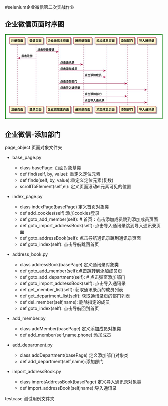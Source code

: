 #selenium企业微信第二次实战作业
## 企业微信页面时序图
![Image text](./images/企业微信时序图.JPG)

## 企业微信-添加部门
page_object  页面对象文件夹
- base_page.py
  - class basePage: 页面对象基类
  - def find(self, by, value): 重定义定位元素
  - def finds(self, by, value):重定义定位元素(复数)
  - scrollToElement(self,el): 定义页面滚动el元素可见的位置

- index_page.py
    - class indexPage(basePage) 定义首页对象类
    - def add_cookies(self):添加cookies登录
    - def goto_add_member(self): # 首页：点击添加成员跳到添加成员页面
    - def goto_import_addressBook(self): 点击导入通讯录跳到导入通讯录页面
    - def goto_addressBook(self): 点击导航通讯录跳到通讯录页面
    - def goto_index(self): 点击导航跳回首页

- address_book.py
    - class addressBook(basePage) 定义通讯录对象类
    - def goto_add_member(self):点击跳转到添加成员页
    - def goto_add_department(self): # 点击弹窗添加部门
    - def goto_import_addressBook(self): 点击导入通讯录
    - def get_member_list(self): 获取通讯录页的成员列表
    - def get_department_list(self): 获取通讯录页的部门列表
    - def del_member(self,name): 删除指定的成员
    - def goto_index(self): 点击导航回到首页

- add_member.py
    - class addMember(basePage) 定义添加成员对象类
    - def add_member(self,name,phone):添加成员
    
- add_department.py
    - class addDepartment(basePage) 定义添加部门对象类
    - def add_department(self,name):添加部门

- import_addressBook.py
    - class improtAddressBook(basePage) 定义导入通讯录对象类
    - def import_addressBook(self,name):导入通讯录
    
testcase    测试用例文件夹

